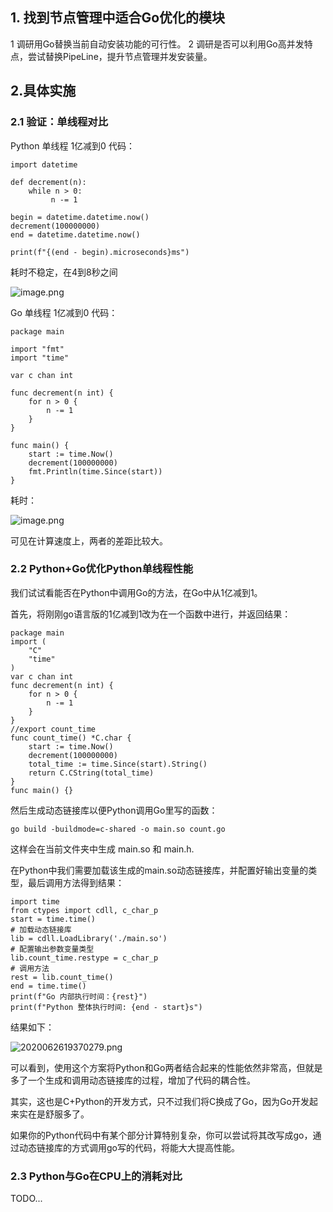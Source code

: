 ## 1. 找到节点管理中适合Go优化的模块
1 调研用Go替换当前自动安装功能的可行性。
2 调研是否可以利用Go高并发特点，尝试替换PipeLine，提升节点管理并发安装量。

## 2.具体实施
### 2.1 验证：单线程对比

Python 单线程 1亿减到0 代码：

```
import datetime

def decrement(n):
    while n > 0:
         n -= 1

begin = datetime.datetime.now()
decrement(100000000)
end = datetime.datetime.now()

print(f"{(end - begin).microseconds}ms")
```

耗时不稳定，在4到8秒之间

![image.png](/uploads/929910BBCBB740918BE149F3B1DE4298/image.png)


Go 单线程 1亿减到0 代码：
```
package main

import "fmt"
import "time"

var c chan int

func decrement(n int) {
    for n > 0 {
        n -= 1
    }
}

func main() {
    start := time.Now()
    decrement(100000000)
    fmt.Println(time.Since(start))
}
```

耗时：

![image.png](/uploads/F717A7751B6B4ECFBEC6637C4078EF46/image.png)

可见在计算速度上，两者的差距比较大。

### 2.2 Python+Go优化Python单线程性能

我们试试看能否在Python中调用Go的方法，在Go中从1亿减到1。

首先，将刚刚go语言版的1亿减到1改为在一个函数中进行，并返回结果：

```
package main
import (
    "C"
    "time"
)
var c chan int
func decrement(n int) {
    for n > 0 {
        n -= 1
    }
}
//export count_time
func count_time() *C.char {
    start := time.Now()
    decrement(100000000)
    total_time := time.Since(start).String()
    return C.CString(total_time)
}
func main() {}
```

然后生成动态链接库以便Python调用Go里写的函数：

```
go build -buildmode=c-shared -o main.so count.go
```

这样会在当前文件夹中生成 main.so 和 main.h.

在Python中我们需要加载该生成的main.so动态链接库，并配置好输出变量的类型，最后调用方法得到结果：

```
import time
from ctypes import cdll, c_char_p
start = time.time()
# 加载动态链接库
lib = cdll.LoadLibrary('./main.so')
# 配置输出参数变量类型
lib.count_time.restype = c_char_p
# 调用方法
rest = lib.count_time()
end = time.time()
print(f"Go 内部执行时间：{rest}")
print(f"Python 整体执行时间: {end - start}s")
```

结果如下：

![2020062619370279.png](/uploads/C26F37403C634B1FA25A381B74E779F6/2020062619370279.png)

可以看到，使用这个方案将Python和Go两者结合起来的性能依然非常高，但就是多了一个生成和调用动态链接库的过程，增加了代码的耦合性。

其实，这也是C+Python的开发方式，只不过我们将C换成了Go，因为Go开发起来实在是舒服多了。

如果你的Python代码中有某个部分计算特别复杂，你可以尝试将其改写成go，通过动态链接库的方式调用go写的代码，将能大大提高性能。

### 2.3 Python与Go在CPU上的消耗对比

TODO...